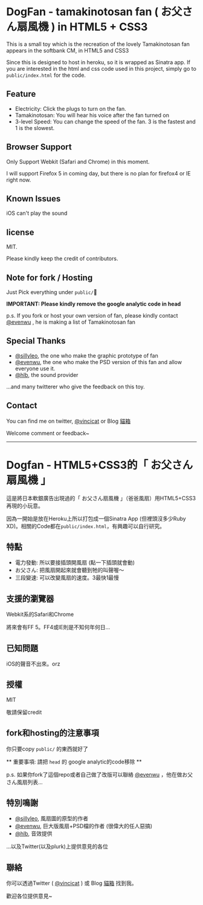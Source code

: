 # DogFan -  tamakinotosan fan ( お父さん扇風機 ) in HTML5 + CSS3

This is a small toy which is the recreation of the lovely Tamakinotosan fan appears in the softbank CM, in HTML5 and CSS3

Since this is designed to host in heroku, so it is wrapped as Sinatra app. If you are interested in the html and css code used in this project, simply go to `public/index.html` for the code.

## Feature
* Electricity: Click the plugs to turn on the fan.
* Tamakinotosan: You will hear his voice after the fan turned on
* 3-level Speed: You can change the speed of the fan. 3 is the fastest and 1 is the slowest.

## Browser Support
Only Support Webkit (Safari and Chrome) in this moment.

I will support Firefox 5 in coming day, but there is no plan for firefox4 or IE right now.

## Known Issues
iOS can't play the sound

## license 
MIT. 

Please kindly keep the credit of contributors.

## Note for fork / Hosting
Just Pick everything under `public/`

**IMPORTANT: Please kindly remove the google analytic code in head**

p.s. If you fork or host your own version of fan, please kindly contact [@evenwu](http://twitter.com/evenwu) , he is making a list of Tamakinotosan fan

## Special Thanks
* [@sillyleo](http://twitter.com/sillyleo), the one who make the graphic prototype of fan
* [@evenwu](http://twitter.com/evenwu), the one who make the PSD version of this fan and allow everyone use it.
* [@hlb](http://twitter.com/hlb), the sound provider

...and many twitterer who give the feedback on this toy.

## Contact
You can find me on twitter, [@vincicat](http://twitter.com/vincicat) or Blog [貓箱](http://vincicat.blogspot.com)

Welcome comment or feedback~

---------------------------------------

# Dogfan - HTML5+CSS3的「 お父さん扇風機 」

這是將日本軟銀廣告出現過的「 お父さん扇風機 」（爸爸風扇）用HTML5+CSS3再現的小玩意。

因為一開始是放在Heroku上所以打包成一個Sinatra App (但裡頭沒多少Ruby XD)。相關的Code都在`public/index.html`，有興趣可以自行研究。

## 特點
* 電力發動: 所以要接插頭開風扇 (點一下插頭就會動)
* お父さん: 把風扇開起來就會聽到牠的叫聲喔～
* 三段變速: 可以改變風扇的速度。3最快1最慢

## 支援的瀏覽器
Webkit系的Safari和Chrome

將來會有FF 5。FF4或IE則是不知何年何日...

## 已知問題
iOS的聲音不出來。orz

## 授權
MIT

敬請保留credit

## fork和hosting的注意事項
你只要copy `public/` 的東西就好了

** 重要事項: 請把 `head` 的 google analytic的code移除 **

p.s. 如果你fork了這個repo或者自己做了改版可以聯絡 [@evenwu](http://twitter.com/evenwu) ，他在做お父さん風扇列表...

## 特別鳴謝
* [@sillyleo](http://twitter.com/sillyleo), 風扇圖的原型的作者
* [@evenwu](http://twitter.com/evenwu), 巨大版風扇+PSD檔的作者 (很偉大的任人惡搞)
* [@hlb](http://twitter.com/hlb), 音效提供

...以及Twitter(以及plurk)上提供意見的各位

## 聯絡
你可以透過Twitter ( [@vincicat](http://twitter.com/vincicat) ) 或 Blog [貓箱](http://vincicat.blogspot.com) 找到我。

歡迎各位提供意見~

